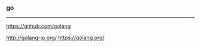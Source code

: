 ### go
---

https://github.com/golang


http://golang-jp.org/
https://golang.org/























